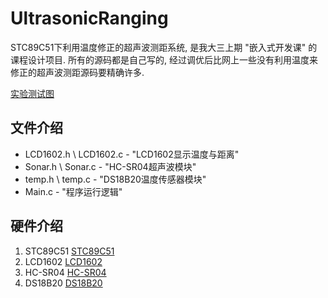 # UltrasonicRanging

STC89C51下利用温度修正的超声波测距系统, 是我大三上期 "嵌入式开发课" 的课程设计项目. 所有的源码都是自己写的, 经过调优后比网上一些没有利用温度来修正的超声波测距源码要精确许多.

[实验测试图](img/Test.png)

## 文件介绍
* LCD1602.h \ LCD1602.c - "LCD1602显示温度与距离"
* Sonar.h \ Sonar.c - "HC-SR04超声波模块"
* temp.h \ temp.c - "DS18B20温度传感器模块"
* Main.c - "程序运行逻辑"

## 硬件介绍
1. STC89C51
[STC89C51](img/STC89C51.png)
1. LCD1602
[LCD1602](img/LCD1602.png)
1. HC-SR04
[HC-SR04](img/HC-SR04.png)
1. DS18B20
[DS18B20](img/DS18B20.png)